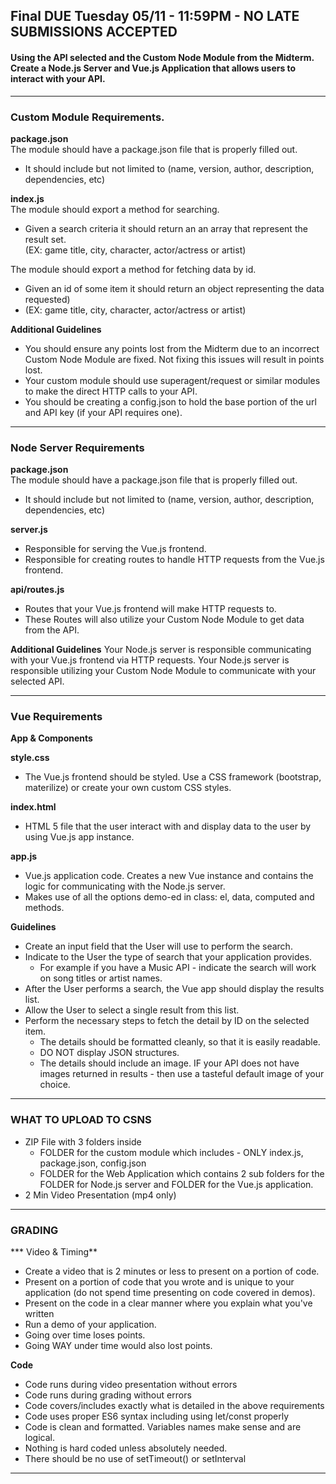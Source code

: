 ## Final DUE Tuesday 05/11 - 11:59PM - NO LATE SUBMISSIONS ACCEPTED

#### Using the API selected and the Custom Node Module from the Midterm.  Create a Node.js Server and Vue.js Application that allows users to interact with your API.


---
### Custom Module Requirements.

**package.json** <br/>
The module should have a package.json file that is properly filled out.
  - It should include but not limited to (name, version, author, description, dependencies, etc)

**index.js** <br/>
The module should export a method for searching.
  - Given a search criteria it should return an an array that represent the result set. <br/>
    (EX: game title, city, character, actor/actress or artist)

The module should export a method for fetching data by id. <br/>
  - Given an id of some item it should return an object representing the data requested) <br/>
  - (EX: game title, city, character, actor/actress or artist)

**Additional Guidelines**
  - You should ensure any points lost from the Midterm due to an incorrect Custom Node Module are fixed. Not fixing this issues will result in points lost.
  - Your custom module should use superagent/request or similar modules to make the direct HTTP calls to your API.
  - You should be creating a config.json to hold the base portion of the url and API key (if your API requires one).

---
### Node Server Requirements

**package.json** <br/>
The module should have a package.json file that is properly filled out.
  - It should include but not limited to (name, version, author, description, dependencies, etc)

**server.js** <br/>
  - Responsible for serving the Vue.js frontend.
  - Responsible for creating routes to handle HTTP requests from the Vue.js frontend.

**api/routes.js** <br/>
  - Routes that your Vue.js frontend will make HTTP requests to.
  - These Routes will also utilize your Custom Node Module to get data from the API.

**Additional Guidelines**
Your Node.js server is responsible communicating with your Vue.js frontend via HTTP requests.
Your Node.js server is responsible utilizing your Custom Node Module to communicate with your selected API.


---
### Vue Requirements

**App &  Components**

**style.css**
  - The Vue.js frontend should be styled. Use a CSS framework (bootstrap, materilize) or create your own custom CSS styles.

**index.html**
  - HTML 5 file that the user interact with and display data to the user by using Vue.js app instance.

**app.js**
  - Vue.js application code.  Creates a new Vue instance and contains the logic for communicating with the Node.js server.
  - Makes use of all the options demo-ed in class: el, data, computed and methods.

**Guidelines**
  - Create an input field that the User will use to perform the search.
  - Indicate to the User the type of search that your application provides.
    -  For example if you have a Music API - indicate the search will work on song titles or artist names.
  - After the User performs a search, the Vue app should display the results list.
  - Allow the User to select a single result from this list.
  - Perform the necessary steps to fetch the detail by ID on the selected item.
    - The details should be formatted cleanly, so that it is easily readable.
    - DO NOT display JSON structures.
    - The details should include an image.  IF your API does not have images returned in results - then use a tasteful default image of your choice.

---

### WHAT TO UPLOAD TO CSNS

- ZIP File with 3 folders inside
  - FOLDER for the custom module which includes - ONLY index.js, package.json, config.json
  - FOLDER for the Web Application which contains 2 sub folders for the FOLDER for Node.js server and FOLDER for the Vue.js application.
- 2 Min Video Presentation (mp4 only)

---

### GRADING

*** Video & Timing**
  - Create a video that is 2 minutes or less to present on a portion of code.
  - Present on a portion of code that you wrote and is unique to your application (do not spend time presenting on code covered in demos).
  - Present on the code in a clear manner where you explain what you've written
  - Run a demo of your application.
  - Going over time loses points.
  - Going WAY under time would also lost points.

**Code**
  - Code runs during video presentation without errors
  - Code runs during grading without errors
  - Code covers/includes exactly what is detailed in the above requirements
  - Code uses proper ES6 syntax including using let/const properly
  - Code is clean and formatted. Variables names make sense and are logical.
  - Nothing is hard coded unless absolutely needed.
  - There should be no use of setTimeout() or setInterval

---